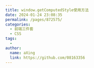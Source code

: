 ```yaml
---
title: window.getComputedStyle使用方法
date: 2024-01-24 23:08:35
permalink: /pages/872575/
categories:
  - 前端三件套
  - CSS
tags:
  - 
author: 
  name: aXing
  link: https://github.com/08163356
---
```


<!-- more -->
